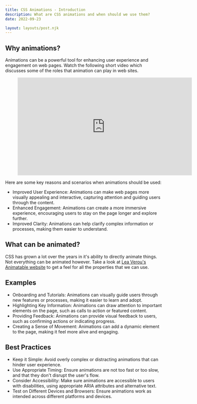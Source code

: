```yaml
---
title: CSS Animations - Introduction
description: What are CSS animations and when should we use them?
date: 2022-09-23

layout: layouts/post.njk
---
```


## Why animations?

Animations can be a powerful tool for enhancing user experience and engagement on web pages. Watch the following short video which discusses some of the roles that animation can play in web sites.

<figure class="video-container">

<iframe width="560" height="315" src="https://www.youtube.com/embed/cQzien5H2Do" title="Material Design Animation" frameborder="0" allow="accelerometer; autoplay; clipboard-write; encrypted-media; gyroscope; picture-in-picture" allowfullscreen></iframe>
</figure>

 Here are some key reasons and scenarios when animations should be used:

- Improved User Experience: Animations can make web pages more visually appealing and interactive, capturing attention and guiding users through the content.
- Enhanced Engagement: Animations can create a more immersive experience, encouraging users to stay on the page longer and explore further.
- Improved Clarity: Animations can help clarify complex information or processes, making them easier to understand.

## What can be animated?

CSS has grown a lot over the years in it's ability to directly animate things. Not everything can be animated however. Take a look at [Lea Verou's Animatable website](http://leaverou.github.io/animatable/) to get a feel for all the properties that we can use.

## Examples

- Onboarding and Tutorials: Animations can visually guide users through new features or processes, making it easier to learn and adopt.
- Highlighting Key Information: Animations can draw attention to important elements on the page, such as calls to action or featured content.
- Providing Feedback: Animations can provide visual feedback to users, such as confirming actions or indicating progress.
- Creating a Sense of Movement: Animations can add a dynamic element to the page, making it feel more alive and engaging.

## Best Practices

- Keep it Simple: Avoid overly complex or distracting animations that can hinder user experience.
- Use Appropriate Timing: Ensure animations are not too fast or too slow, and that they don't disrupt the user's flow.
- Consider Accessibility: Make sure animations are accessible to users with disabilities, using appropriate ARIA attributes and alternative text.
- Test on Different Devices and Browsers: Ensure animations work as intended across different platforms and devices.
